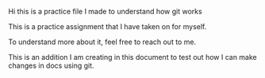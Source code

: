 Hi this is a practice file I made to understand how git works

This is a practice assignment that I have taken on for myself.

To understand more about it, feel free to reach out to me.

This is an addition I am creating in this document to test out how I can make changes in docs using git.